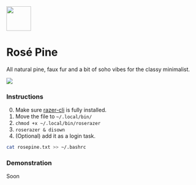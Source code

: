 <img src="https://github.com/rose-pine/rose-pine-theme/blob/master/assets/icon.png" width="64" />

# Rosé Pine

All natural pine, faux fur and a bit of soho vibes for the classy minimalist.

[![](https://img.shields.io/badge/Rosé%20Pine%20Theme-191724)](https://github.com/rose-pine/rose-pine-theme)

### Instructions

0. Make sure [razer-cli](https://github.com/lolei/razer-cli) is fully installed.
1. Move the file to `~/.local/bin/`
2. `chmod +x ~/.local/bin/roserazer`
3. `roserazer & disown`
4. (Optional) add it as a login task.

```sh
cat rosepine.txt >> ~/.bashrc
```

### Demonstration

Soon
